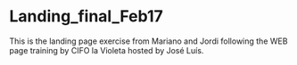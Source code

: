 # Landing_final_Feb17
This is the landing page exercise from Mariano and Jordi following the WEB page training by CIFO la Violeta hosted by José Luís.
